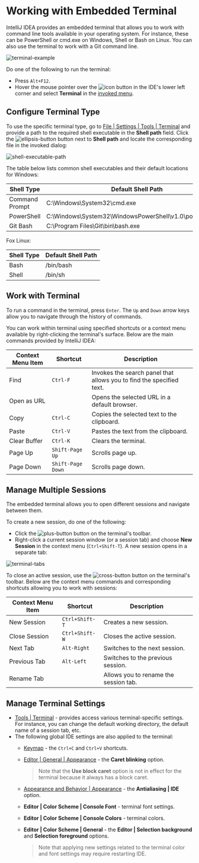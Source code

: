# Working with Embedded Terminal

IntelliJ IDEA provides an embedded terminal that allows you to work with command line tools available in your operating system. For instance, these can be PowerShell or cmd.exe on Windows, Shell or Bash on Linux. You can also use the terminal to work with a Git command line.

![terminal-example](https://user-images.githubusercontent.com/35970470/35732900-52fca588-082c-11e8-965d-48b4369c0486.png)

Do one of the following to run the terminal:
* Press ```Alt+F12```.
* Hover the mouse pointer over the ![icon](https://user-images.githubusercontent.com/35970470/35734067-dbfa1f2e-0830-11e8-87bf-f48be1027792.png) button in the IDE's lower left corner and select **Terminal** in the [invoked menu](https://www.jetbrains.com/help/idea/working-with-tool-windows.html#tool_window_quick_access).


## Configure Terminal Type
To use the specific terminal type, go to [File | Settings | Tools | Terminal](https://www.jetbrains.com/help/idea/terminal.html) and provide a path to the required shell executable in the **Shell path** field. Click the ![ellipsis-button](https://user-images.githubusercontent.com/35970470/35767054-6b6532d8-08f5-11e8-97e3-b8e0da50c6a5.png) button next to **Shell path** and locate the corresponding file in the invoked dialog:

![shell-executable-path](https://user-images.githubusercontent.com/35970470/35766911-0aaec43e-08f2-11e8-87ca-39db9ca44ea3.png)

The table below lists common shell executables and their default locations for Windows:

Shell Type | Default Shell Path
------------ | -------------
Command Prompt | C:\Windows\System32\cmd.exe
PowerShell | C:\Windows\System32\WindowsPowerShell\v1.0\powershell.exe
Git Bash | C:\Program Files\Git\bin\bash.exe

Fox Linux:

Shell Type | Default Shell Path
------------ | -------------
Bash | /bin/bash
Shell | /bin/sh


## Work with Terminal

To run a command in the terminal, press ```Enter```. The ```Up``` and ```Down``` arrow keys allow you to navigate through the history of commands.

You can work within terminal using specified shortcuts or a context menu available by right-clicking the terminal's surface. Below are the main commands provided by IntelliJ IDEA:

Context Menu Item | Shortcut | Description
------------ | ------------- | -------------
Find | ```Ctrl-F``` | Invokes the search panel that allows you to find the specified text.
Open as URL |  | Opens the selected URL in a default browser.
Copy | ```Ctrl-C``` | Copies the selected text to the clipboard.
Paste | ```Ctrl-V``` | Pastes the text from the clipboard.
Clear Buffer | ```Ctrl-K``` | Clears the terminal.
Page Up | ```Shift-Page Up``` | Scrolls page up.
Page Down | ```Shift-Page Down``` | Scrolls page down.



## Manage Multiple Sessions
The embedded terminal allows you to open different sessions and navigate between them.

To create a new session, do one of the following:
* Click the ![plus-button](https://user-images.githubusercontent.com/35970470/35767442-63e34c54-08fd-11e8-8f7c-99af774d947c.png) button on the terminal's toolbar.
* Right-click a current session window (or a session tab) and choose **New Session** in the context menu (```Ctrl+Shift-T```).
A new session opens in a separate tab:

![terminal-tabs](https://user-images.githubusercontent.com/35970470/35767570-959bf32a-08ff-11e8-998a-8026f92b2b2e.png)

To close an active session, use the ![cross-button](https://user-images.githubusercontent.com/35970470/35767540-e515b752-08fe-11e8-9347-8ced8e78e229.png) button on the terminal's toolbar.
Below are the context menu commands and corresponding shortcuts allowing you to work with sessions:

Context Menu Item | Shortcut | Description
------------ | ------------- | -------------
New Session | ```Ctrl+Shift-T``` | Creates a new session.
Close Session | ```Ctrl+Shift-W``` | Closes the active session.
Next Tab | ```Alt-Right``` | Switches to the next session.
Previous Tab | ```Alt-Left``` | Switches to the previous session.
Rename Tab |  | Allows you to rename the session tab.


## Manage Terminal Settings
* [Tools | Terminal](https://www.jetbrains.com/help/idea/terminal.html) - provides access various terminal-specific settings. For instance, you can change the default working directory, the default name of a session tab, etc.
* The following global IDE settings are also applied to the terminal:
    * [Keymap](https://www.jetbrains.com/help/idea/keymap.html) - the ```Ctrl+C``` and ```Ctrl+V``` shortcuts.
    * [Editor | General | Appearance](https://www.jetbrains.com/help/idea/appearance-2.html) - the **Caret blinking** option.
      > Note that the **Use block caret** option is not in effect for the terminal because it always has a block caret.
    * [Appearance and Behavior | Appearance](https://www.jetbrains.com/help/idea/appearance.html) - the **Antialiasing | IDE** option.
    * **Editor | Color Scheme | Console Font** - terminal font settings.
    * **Editor | Color Scheme | Console Colors** - terminal colors.
    * **Editor | Color Scheme | General** - the **Editor | Selection background** and **Selection foreground** options.

      > Note that applying new settings related to the terminal color and font settings may require restarting IDE.
